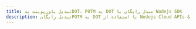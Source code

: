 ---title: تبدیل پاورپوینت بهDOT، POTM به DOT مبدل رایگان یا Nodejs SDKdescription: تبدیل رایگانPOTM به DOT با استفاده از Nodejs Cloud APIs & SDK. همچنین اسناد Microsoft PowerPoint را در Cloud ایجاد، ویرایش و رندر کنید.---